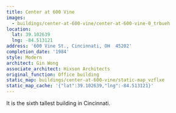 ```yaml
---
title: Center at 600 Vine
images:
  - buildings/center-at-600-vine/center-at-600-vine-0_trbueh
location:
  lat: 39.102639
  lng: -84.513121
address: '600 Vine St., Cincinnati, OH  45202'
completion_date: '1984'
style: Modern
architect: Gin Wong
associate_architect: Hixson Architects
original_function: Office building
static_map: buildings/center-at-600-vine/static-map_vzflxe
static_map_cache: '{"lat":39.102639,"lng":-84.513121}'
---
```


It is the sixth tallest building in Cincinnati.
